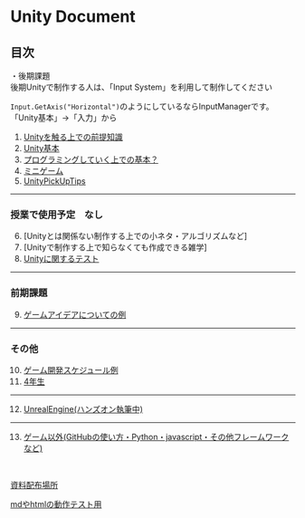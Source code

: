 # Unity Document

## **目次**

・後期課題  
後期Unityで制作する人は、「Input System」を利用して制作してください  

`Input.GetAxis("Horizontal")`のようにしているならInputManagerです。「Unity基本」→「入力」から 


1. [Unityを触る上での前提知識](1_ElementaryKnowledge/1.md)
2. [Unity基本](2_UnityBasicKnowledge/2.md)
7. [プログラミングしていく上での基本？](7_ProgramBasic/7.md)
5. [ミニゲーム](5_MiniGame/5.md)
3. [UnityPickUpTips](3_UnityPickUpTips/3.md)

---

### 授業で使用予定　なし
6. [Unityとは関係ない制作する上での小ネタ・アルゴリズムなど]
6. [Unityで制作する上で知らなくても作成できる雑学]
11. [Unityに関するテスト](11_UnityTest/UnityTest.md)


---

### 前期課題
9. [ゲームアイデアについての例](10_GameIdea/GameIdea.md)

---

### その他
10. [ゲーム開発スケジュール例](12_DevelopmentSystem/12_.md)
13. [4年生](https://drive.google.com/drive/folders/1TpJ4X9BsxgRowhkXeRwHW9v035wBncIT)

---

12. [UnrealEngine(ハンズオン執筆中)](8_UnrealEngine/8_0.md)

---

13. [ゲーム以外(GitHubの使い方・Python・javascript・その他フレームワークなど)](9_OtherThanGames/9_0.md)


<br>

<a href="https://drive.google.com/drive/folders/1HB7OoyzdHM3_PNg-6Q7Ln2pf44dN0e1m" target="_blank">資料配布場所</a>



[mdやhtmlの動作テスト用](_TestFolder/Untitled-1.html)


